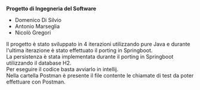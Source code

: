 **Progetto di Ingegneria del Software**
- Domenico Di Silvio
- Antonio Marseglia
- Nicolò Gregori

Il progetto è stato sviluppato in 4 iterazioni utilizzando pure Java e durante l'ultima iterazione è stato effettuato il porting in Springboot.  
La persistenza è stata implementata durante il porting in Springboot utilizzando il database H2.  
Per eseguire il codice basta avviarlo in intellij.  
Nella cartella Postman è presente il file contente le chiamate di test da poter effettuare con Postman.
